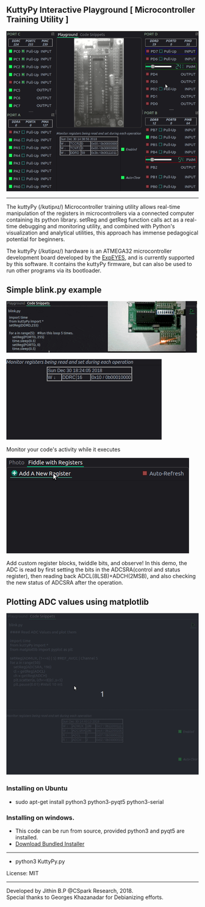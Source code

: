 ## KuttyPy Interactive Playground [ Microcontroller Training Utility ]

![Screenshot](/docs/main.gif?raw=true "Recording of the User Interface")

---
The kuttyPy (/kʊtipʌɪ/) Microcontroller training utility allows real-time manipulation of the registers in microcontrollers via a connected computer containing its python library.  setReg and getReg function calls act as a real-time debugging and monitoring utility, and combined with Python's visualization and analytical utilities, this approach has immense pedagogical potential for beginners. 

The kuttyPy (/kʊtipʌɪ/) hardware is an ATMEGA32 microcontroller development board developed by the [ExpEYES](http://expeyes.in), and is currently supported by this software. It contains the kuttyPy firmware, but can also be used to run other programs via its bootloader.

## Simple blink.py example
![Screenshot](/docs/blink.gif?raw=true "Write Python code to blink all of PORT D")

![Screencast](/docs/monitor.gif?raw=true "Monitor your code!")

Monitor your code's activity while it executes

![Screencast](/docs/custom_registers.gif?raw=true "Add Register widgets, twiddle bits, and see what happens!")

Add custom register blocks, twiddle bits, and observe!
In this demo, the ADC is read by first setting the bits in the ADCSRA(control and status register), then reading back ADCL(8LSB)+ADCH(2MSB), and also checking the new status of ADCSRA after the operation.

## Plotting ADC values using matplotlib
![Screenshot](/docs/code.gif?raw=true "Recording of the ADC logging example")



### Installing on Ubuntu
+ sudo apt-get install python3 python3-pyqt5 python3-serial

### Installing on windows.
+ This code can be run from source, provided python3 and pyqt5 are installed.
+ [Download Bundled Installer](https://drive.google.com/uc?export=download&id=1giJuDNIql8X5oaIcOLFACXD05-hmkBAy)

---
+ python3 KuttyPy.py


License: MIT



---
Developed by Jithin B.P @CSpark Research, 2018.  
Special thanks to Georges Khazanadar for Debianizing efforts.
